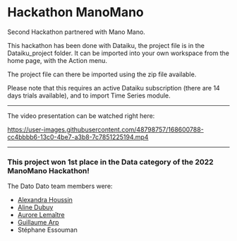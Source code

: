 # Hackathon ManoMano

Second Hackathon partnered with Mano Mano.

This hackathon has been done with Dataiku, the project file is in the Dataiku_project folder. It can be imported into your own workspace from the home page, with the Action menu.

The project file can there be imported using the zip file available.

Please note that this requires an active Dataiku subscription (there are 14 days trials available), and to import Time Series module.

-----

The video presentation can be watched right here:

https://user-images.githubusercontent.com/48798757/168600788-cc4bbbb6-13c0-4be7-a3b8-7c7851225194.mp4


------

### This project won 1st place in the Data category of the 2022 ManoMano Hackathon!

The Dato Dato team members were:
- [Alexandra Houssin](https://github.com/alexandrahoussin)
- [Aline Dubuy](https://github.com/aline-dubuy)
- [Aurore Lemaître](https://github.com/ALEMA86)
- [Guillaume Arp](https://github.com/GuillaumeArp)
- Stéphane Essouman
